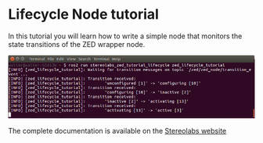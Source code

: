 # Lifecycle Node tutorial

In this tutorial you will learn how to write a simple node that monitors the state transitions of the ZED wrapper node.

![](../images/tutorial_lifecycle.png)

The complete documentation is available on the [Stereolabs website](https://docs.stereolabs.com/integrations/ros2/lifecycle/)


